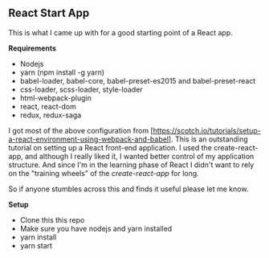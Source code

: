 ## React Start App

This is what I came up with for a good starting point of a React app.  

**Requirements**
* Nodejs
* yarn (npm install -g yarn)
* babel-loader, babel-core, babel-preset-es2015 and babel-preset-react
* css-loader, scss-loader, style-loader
* html-webpack-plugin
* react, react-dom
* redux, redux-saga

I got most of the above configuration from [https://scotch.io/tutorials/setup-a-react-environment-using-webpack-and-babel].  This is an outstanding tutorial on
setting up a React front-end application.  I used the create-react-app, and although I really liked it, I wanted better control of my application structure.  And since I'm in the learning
phase of React I didn't want to rely on the "training wheels" of the *create-react-app* for long.

So if anyone stumbles across this and finds it useful please let me know.

**Setup**
* Clone this this repo
* Make sure you have nodejs and yarn installed
* yarn install
* yarn start
